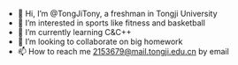 - 👋 Hi, I’m @TongJiTony, a freshman in Tongji University
- 👀 I’m interested in sports like fitness and basketball
- 🌱 I’m currently learning C&C++
- 💞️ I’m looking to collaborate on big homework
- 📫 How to reach me 2153679@mail.tongji.edu.cn by email

<!---
TongJiTony/TongJiTony is a ✨ special ✨ repository because its `README.md` (this file) appears on your GitHub profile.
You can click the Preview link to take a look at your changes.
--->

